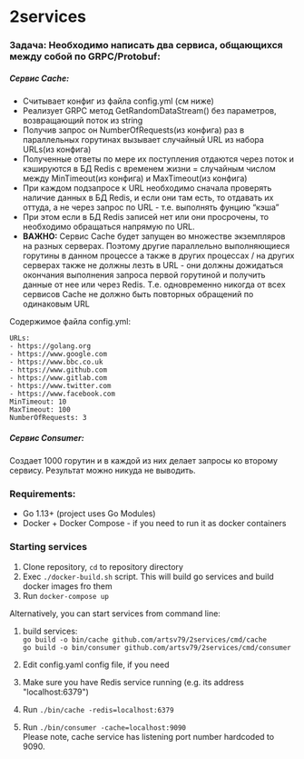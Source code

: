 # 2services

### Задача: Необходимо написать два сервиса, общающихся между собой по GRPC/Protobuf:

##### Сервис Cache:

- Cчитывает конфиг из файла config.yml (см ниже)
- Реализует GRPC метод GetRandomDataStream() без параметров, возвращающий поток из string
- Получив запрос  он NumberOfRequests(из конфига) раз в параллельных горутинах вызывает случайный URL из набора URLs(из конфига)
- Полученные ответы по мере их поступления отдаются через поток и кэшируются в БД Redis с временем жизни = случайным числом между MinTimeout(из конфига) и MaxTimeout(из конфига)
- При каждом подзапросе к URL необходимо сначала проверять наличие данных в БД Redis, и если они там есть, то отдавать их оттуда, а не через запрос по URL - т.е. выполнять фунцию “кэша”
- При этом если в БД Redis записей нет или они просрочены, то необходимо обращаться напрямую по URL.
- **ВАЖНО:** Сервис Cache будет запущен во множестве экземпляров на разных серверах. Поэтому другие параллельно выполняющиеся горутины в данном процессе а также в других процессах / на других серверах также не должны лезть в URL - они должны дожидаться окончания выполнения запроса первой горутиной и получить данные от нее или через Redis. Т.е. одновременно никогда от всех сервисов Cache не должно быть повторных обращений по одинаковым URL

Содержимое файла config.yml:
```
URLs:
- https://golang.org
- https://www.google.com
- https://www.bbc.co.uk
- https://www.github.com
- https://www.gitlab.com
- https://www.twitter.com
- https://www.facebook.com
MinTimeout: 10
MaxTimeout: 100
NumberOfRequests: 3
```

##### Сервис Consumer:

Создает 1000 горутин и в каждой из них делает запросы ко второму сервису. Результат можно никуда не выводить.

### Requirements:

- Go 1.13+ (project uses Go Modules)
- Docker + Docker Compose  - if you need to run it as docker containers

### Starting services 
1. Clone repository, `cd` to repository directory
1. Exec `./docker-build.sh` script. This will build go services and build docker images fro them
1. Run `docker-compose up`

Alternatively, you can start services from command line:
1. build services:<br>
`go build -o bin/cache github.com/artsv79/2services/cmd/cache`<br>
`go build -o bin/consumer github.com/artsv79/2services/cmd/consumer`

1. Edit config.yaml config file, if you need
1. Make sure you have Redis service running (e.g. its address "localhost:6379")
1. Run `./bin/cache -redis=localhost:6379`
1. Run `./bin/consumer -cache=localhost:9090`
<br> Please note, cache service has listening port number hardcoded to 9090. 
